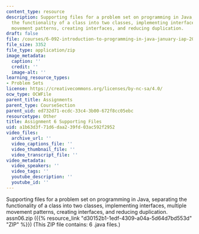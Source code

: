 ```yaml
---
content_type: resource
description: Supporting files for a problem set on programming in Java, separating
  the functionality of a class into two classes, implementing interfaces, multiple
  movement patterns, creating interfaces, and reducing duplication.
draft: false
file: /courses/6-092-introduction-to-programming-in-java-january-iap-2010/a1b63d3f71d6daa239fd03ac592f2952_assn06.zip
file_size: 3352
file_type: application/zip
image_metadata:
  caption: ''
  credit: ''
  image-alt: ''
learning_resource_types:
- Problem Sets
license: https://creativecommons.org/licenses/by-nc-sa/4.0/
ocw_type: OCWFile
parent_title: Assignments
parent_type: CourseSection
parent_uid: ed732d71-ecdc-33c4-3b00-672f8cc05ebc
resourcetype: Other
title: Assignment 6 Supporting Files
uid: a1b63d3f-71d6-daa2-39fd-03ac592f2952
video_files:
  archive_url: ''
  video_captions_file: ''
  video_thumbnail_file: ''
  video_transcript_file: ''
video_metadata:
  video_speakers: ''
  video_tags: ''
  youtube_description: ''
  youtube_id: ''
---
```

Supporting files for a problem set on programming in Java, separating the functionality of a class into two classes, implementing interfaces, multiple movement patterns, creating interfaces, and reducing duplication. assn06.zip ({{% resource_link "d30152b1-1edf-4309-a04a-5d64d7bd553d" "ZIP" %}}) (This ZIP file contains: 6 .java files.)